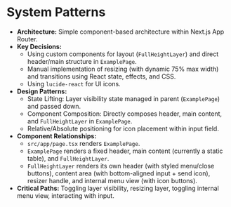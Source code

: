 # System Patterns

*   **Architecture:** Simple component-based architecture within Next.js App Router.
*   **Key Decisions:**
    *   Using custom components for layout (`FullHeightLayer`) and direct header/main structure in `ExamplePage`.
    *   Manual implementation of resizing (with dynamic 75% max width) and transitions using React state, effects, and CSS.
    *   Using `lucide-react` for UI icons.
*   **Design Patterns:**
    *   State Lifting: Layer visibility state managed in parent (`ExamplePage`) and passed down.
    *   Component Composition: Directly composes header, main content, and `FullHeightLayer` in `ExamplePage`.
    *   Relative/Absolute positioning for icon placement within input field.
*   **Component Relationships:**
    *   `src/app/page.tsx` renders `ExamplePage`.
    *   `ExamplePage` renders a fixed header, main content (currently a static table), and `FullHeightLayer`.
    *   `FullHeightLayer` renders its own header (with styled menu/close buttons), content area (with bottom-aligned input + send icon), resizer handle, and internal menu view (with icon buttons).
*   **Critical Paths:** Toggling layer visibility, resizing layer, toggling internal menu view, interacting with input. 